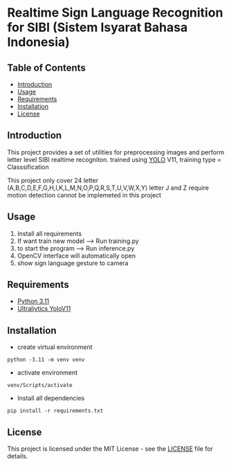 # Realtime Sign Language Recognition for SIBI (Sistem Isyarat Bahasa Indonesia)

## Table of Contents

- [Introduction](#introduction)
- [Usage](#usage)
- [Requirements](#requirements)
- [Installation](#installation)
- [License](#license)

## Introduction

This project provides a set of utilities for preprocessing images and perform letter level SIBI realtime recogniton.
trained using [YOLO](https://github.com/ultralytics/ultralytics) V11, training type = Classsification

This project only cover 24 letter (A,B,C,D,E,F,G,H,I,K,L,M,N,O,P,Q,R,S,T,U,V,W,X,Y)
letter J and Z require motion detection cannot be implemeted in this project

## Usage

1. Install all requirements
2. If want train new model --> Run training.py
3. to start the program --> Run inference.py
4. OpenCV interface will automatically open
5. show sign language gesture to camera

## Requirements

- [Python 3.11](https://www.python.org/downloads/release/python-3119//)
- [Ultraliytics YoloV11](https://github.com/ultralytics/ultralytics)

## Installation

- create virtual environment

```shell
python -3.11 -m venv venv
```

- activate environment

```shell
venv/Scripts/activate
```

- Install all dependencies

```shell
pip install -r requirements.txt

```

## License

This project is licensed under the MIT License - see the [LICENSE](LICENSE) file for details.
